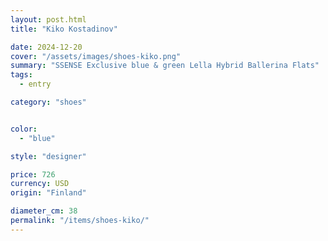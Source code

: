 ```yaml
---
layout: post.html
title: "Kiko Kostadinov"

date: 2024-12-20
cover: "/assets/images/shoes-kiko.png"
summary: "SSENSE Exclusive blue & green Lella Hybrid Ballerina Flats"
tags:
  - entry

category: "shoes"


color:
  - "blue"

style: "designer"

price: 726           
currency: USD  
origin: "Finland"

diameter_cm: 38
permalink: "/items/shoes-kiko/"
---
```


